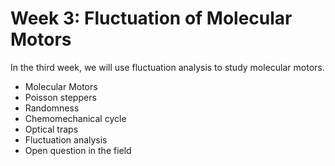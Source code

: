 Week 3: Fluctuation of Molecular Motors
=======================

In the third week, we will use fluctuation analysis to study molecular motors.

- Molecular Motors
- Poisson steppers
- Randomness
- Chemomechanical cycle
- Optical traps
- Fluctuation analysis
- Open question in the field